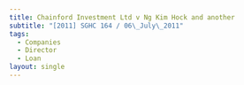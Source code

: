 ```yaml
---
title: Chainford Investment Ltd v Ng Kim Hock and another
subtitle: "[2011] SGHC 164 / 06\_July\_2011"
tags:
  - Companies
  - Director
  - Loan
layout: single
---
```


